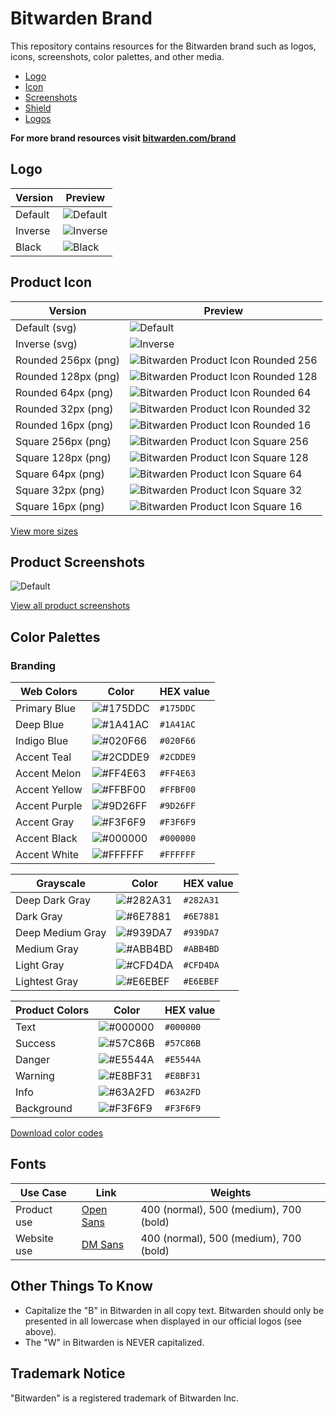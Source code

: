 # Bitwarden Brand

This repository contains resources for the Bitwarden brand such as logos, icons, screenshots, color palettes, and other media.


- [Logo](/logos)
- [Icon](/icons)
- [Screenshots](/screenshots)
- [Shield](/shield)
- [Logos](/logos)

**For more brand resources visit [bitwarden.com/brand](https://bitwarden.com/brand/)**

## Logo

| Version | Preview |
|---|---|
| Default | ![Default](/logos/logo-horizontal-blue.svg) |  
| Inverse | ![Inverse](/logos/logo-horizontal-white.svg) |
| Black | ![Black](/logos/logo-horizontal.svg) |

## Product Icon

| Version | Preview |
|---|---|
| Default (svg) | ![Default](/logos/icon.svg) |  
| Inverse (svg) | ![Inverse](/logos/icon-inverse.svg) |
| Rounded 256px (png) | ![Bitwarden Product Icon Rounded 256](/icons/256x256.png "Bitwarden Product Icon Rounded 256")  |
| Rounded 128px (png) | ![Bitwarden Product Icon Rounded 128](/icons/128x128.png "Bitwarden Product Icon Rounded 128")  |
| Rounded 64px (png) | ![Bitwarden Product Icon Rounded 64](/icons/64x64.png "Bitwarden Product Icon Rounded 64")  |
| Rounded 32px (png) | ![Bitwarden Product Icon Rounded 32](/icons/32x32.png "Bitwarden Product Icon Rounded 32")  |
| Rounded 16px (png) | ![Bitwarden Product Icon Rounded 16](/icons/16x16.png "Bitwarden Product Icon Rounded 16")  |
| Square 256px (png) | ![Bitwarden Product Icon Square 256](/icons/square-256x256.png "Bitwarden Product Icon Square 256")  |
| Square 128px (png) | ![Bitwarden Product Icon Square 128](/icons/square-128x128.png "Bitwarden Product Icon Square 128")  |
| Square 64px (png) | ![Bitwarden Product Icon Square 64](/icons/square-64x64.png "Bitwarden Product Icon Square 64")  |
| Square 32px (png) | ![Bitwarden Product Icon Square 32](/icons/square-32x32.png "Bitwarden Product Icon Square 32")  |
| Square 16px (png) | ![Bitwarden Product Icon Square 16](/icons/square-16x16.png "Bitwarden Product Icon Square 16")  |

[View more sizes](/icons)

## Product Screenshots

![Default](/screenshots/apps-combo-logo.png)

[View all product screenshots](/screenshots)

## Color Palettes

### Branding

| Web Colors   | Color  | HEX value |
|------------|-----------|-----------|
| Primary Blue       | ![#175DDC](https://www.singlecolorimage.com/get/175DDC/32x32) |   `#175DDC` |
| Deep Blue     | ![#1A41AC](https://www.singlecolorimage.com/get/1A41AC/32x32) |  `#1A41AC` |
| Indigo Blue     | ![#020F66](https://www.singlecolorimage.com/get/020F66/32x32) |  `#020F66` |
| Accent Teal      | ![#2CDDE9](https://www.singlecolorimage.com/get/2CDDE9/32x32) |  `#2CDDE9` |
| Accent Melon       | ![#FF4E63](https://www.singlecolorimage.com/get/FF4E63/32x32) |  `#FF4E63` |
| Accent Yellow      | ![#FFBF00](https://www.singlecolorimage.com/get/FFBF00/32x32) |  `#FFBF00` |
| Accent Purple      | ![#9D26FF](https://www.singlecolorimage.com/get/9D26FF/32x32) |  `#9D26FF` |
| Accent Gray      | ![#F3F6F9](https://www.singlecolorimage.com/get/F3F6F9/32x32) |  `#F3F6F9` |
| Accent Black      | ![#000000](https://www.singlecolorimage.com/get/000000/32x32) |  `#000000` |
| Accent White      | ![#FFFFFF](https://www.singlecolorimage.com/get/FFFFFF/32x32) |  `#FFFFFF` |

| Grayscale   |   Color  | HEX value |
|------------|-----------|-----------|
| Deep Dark Gray       | ![#282A31](https://www.singlecolorimage.com/get/282A31/32x32) |     `#282A31` |
| Dark Gray     | ![#6E7881](https://www.singlecolorimage.com/get/6E7881/32x32) |    `#6E7881` |
| Deep Medium Gray     | ![#939DA7](https://www.singlecolorimage.com/get/939DA7/32x32) |    `#939DA7` |
| Medium Gray      | ![#ABB4BD](https://www.singlecolorimage.com/get/ABB4BD/32x32) |    `#ABB4BD` |
| Light Gray       | ![#CFD4DA](https://www.singlecolorimage.com/get/CFD4DA/32x32) |   `#CFD4DA` |
| Lightest Gray      | ![#E6EBEF](https://www.singlecolorimage.com/get/E6EBEF/32x32) |    `#E6EBEF` |

| Product Colors   |   Color  | HEX value |
|------------|-----------|-----------|
| Text       | ![#000000](https://www.singlecolorimage.com/get/000000/32x32) |     `#000000` |
| Success     | ![#57C86B](https://www.singlecolorimage.com/get/57C86B/32x32) |    `#57C86B` |
| Danger     | ![#E5544A](https://www.singlecolorimage.com/get/E5544A/32x32) |    `#E5544A` |
| Warning      | ![#E8BF31](https://www.singlecolorimage.com/get/E8BF31/32x32) |    `#E8BF31` |
| Info       | ![#63A2FD](https://www.singlecolorimage.com/get/63A2FD/32x32) |    `#63A2FD` |
| Background      | ![#F3F6F9](https://www.singlecolorimage.com/get/F3F6F9/32x32) |    `#F3F6F9` |

[Download color codes](/brand-colors/pallette.scss)

## Fonts

| Use Case  | Link |  Weights  |
|---|---|---|
| Product use  |  [Open Sans](https://fonts.google.com/specimen/Open+Sans)  | 400 (normal), 500 (medium), 700 (bold) |
| Website use  |  [DM Sans](https://fonts.google.com/specimen/DM+Sans)  | 400 (normal), 500 (medium), 700 (bold) |


## Other Things To Know

- Capitalize the "B" in Bitwarden in all copy text. Bitwarden should only be presented in all lowercase when displayed in our official logos (see above).
- The "W" in Bitwarden is NEVER capitalized.

## Trademark Notice

"Bitwarden" is a registered trademark of Bitwarden Inc.
